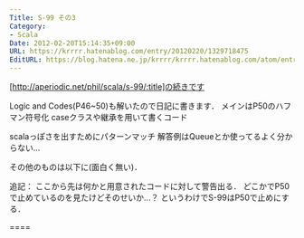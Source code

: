 ```yaml
---
Title: S-99 その3
Category:
- Scala
Date: 2012-02-20T15:14:35+09:00
URL: https://krrrr.hatenablog.com/entry/20120220/1329718475
EditURL: https://blog.hatena.ne.jp/krrrr/krrrr.hatenablog.com/atom/entry/11696248318756262987
---
```


[http://aperiodic.net/phil/scala/s-99/:title]の続きです

Logic and Codes(P46~50)も解いたので日記に書きます．
メインはP50のハフマン符号化
caseクラスや継承を用いて書くコード

scalaっぽさを出すためにパターンマッチ
解答例はQueueとか使ってるよく分からない...

<script src="https://gist.github.com/1868083.js"> </script>

その他のものは以下に(面白く無い)．

追記：
ここから先は何かと用意されたコードに対して警告出る．
どこかでP50で止めているのを見たけどそのせいか...？
というわけでS-99はP50で止めにする．

====
<script src="https://gist.github.com/1868079.js"> </script>
